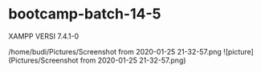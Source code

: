 # bootcamp-batch-14-5

XAMPP VERSI 7.4.1-0

/home/budi/Pictures/Screenshot from 2020-01-25 21-32-57.png
![picture](Pictures/Screenshot from 2020-01-25 21-32-57.png)
